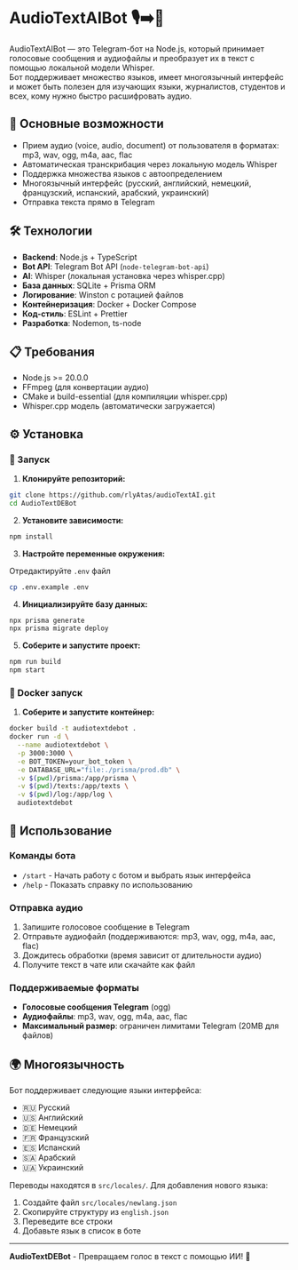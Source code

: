 # AudioTextAIBot 🎙️➡️📝

AudioTextAIBot — это Telegram-бот на Node.js, который принимает голосовые сообщения и аудиофайлы и преобразует их в текст с помощью локальной модели Whisper.  
Бот поддерживает множество языков, имеет многоязычный интерфейс и может быть полезен для изучающих языки, журналистов, студентов и всех, кому нужно быстро расшифровать аудио.

## 🚀 Основные возможности

- Прием аудио (voice, audio, document) от пользователя в форматах: mp3, wav, ogg, m4a, aac, flac
- Автоматическая транскрибация через локальную модель Whisper
- Поддержка множества языков с автоопределением
- Многоязычный интерфейс (русский, английский, немецкий, французский, испанский, арабский, украинский)
- Отправка текста прямо в Telegram

## 🛠️ Технологии

- **Backend**: Node.js + TypeScript
- **Bot API**: Telegram Bot API (`node-telegram-bot-api`)
- **AI**: Whisper (локальная установка через whisper.cpp)
- **База данных**: SQLite + Prisma ORM
- **Логирование**: Winston с ротацией файлов
- **Контейнеризация**: Docker + Docker Compose
- **Код-стиль**: ESLint + Prettier
- **Разработка**: Nodemon, ts-node

## 📋 Требования

- Node.js >= 20.0.0
- FFmpeg (для конвертации аудио)
- CMake и build-essential (для компиляции whisper.cpp)
- Whisper.cpp модель (автоматически загружается)

## ⚙️ Установка

### 🔧 Запуск

1. **Клонируйте репозиторий:**

```bash
git clone https://github.com/rlyAtas/audioTextAI.git
cd AudioTextDEBot
```

2. **Установите зависимости:**

```bash
npm install
```

3. **Настройте переменные окружения:**

Отредактируйте `.env` файл

```bash
cp .env.example .env
```

4. **Инициализируйте базу данных:**

```bash
npx prisma generate
npx prisma migrate deploy
```

5. **Соберите и запустите проект:**

```bash
npm run build
npm start
```

### 🐳 Docker запуск

1. **Соберите и запустите контейнер:**

```bash
docker build -t audiotextdebot .
docker run -d \
  --name audiotextdebot \
  -p 3000:3000 \
  -e BOT_TOKEN=your_bot_token \
  -e DATABASE_URL="file:./prisma/prod.db" \
  -v $(pwd)/prisma:/app/prisma \
  -v $(pwd)/texts:/app/texts \
  -v $(pwd)/log:/app/log \
  audiotextdebot
```

## 📱 Использование

### Команды бота

- `/start` - Начать работу с ботом и выбрать язык интерфейса
- `/help` - Показать справку по использованию

### Отправка аудио

1. Запишите голосовое сообщение в Telegram
2. Отправьте аудиофайл (поддерживаются: mp3, wav, ogg, m4a, aac, flac)
3. Дождитесь обработки (время зависит от длительности аудио)
4. Получите текст в чате или скачайте как файл

### Поддерживаемые форматы

- **Голосовые сообщения Telegram** (ogg)
- **Аудиофайлы**: mp3, wav, ogg, m4a, aac, flac
- **Максимальный размер**: ограничен лимитами Telegram (20MB для файлов)

## 🌍 Многоязычность

Бот поддерживает следующие языки интерфейса:

- 🇷🇺 Русский
- 🇺🇸 Английский
- 🇩🇪 Немецкий
- 🇫🇷 Французский
- 🇪🇸 Испанский
- 🇸🇦 Арабский
- 🇺🇦 Украинский

Переводы находятся в `src/locales/`. Для добавления нового языка:

1. Создайте файл `src/locales/newlang.json`
2. Скопируйте структуру из `english.json`
3. Переведите все строки
4. Добавьте язык в список в боте

---

**AudioTextDEBot** - Превращаем голос в текст с помощью ИИ! 🚀
